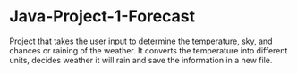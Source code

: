 # Java-Project-1-Forecast
Project that takes the user input to determine the temperature, sky, and chances or raining of the weather. It converts the temperature into different units, decides weather it will rain and save the information in a new file.
